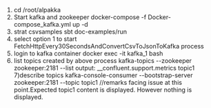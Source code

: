 1) cd /root/alpakka
2) Start kafka and zookeeper
   docker-compose -f Docker-compose_kafka.yml up -d
3) strat csvsamples
   sbt doc-examples/run
4) select option 1 to start FetchHttpEvery30SecondsAndConvertCsvToJsonToKafka process
5) login to kafka container
   docker exec -it kafka_1 bash
6) list topics created by above process
   kafka-topics --zookeeper zookeeper:2181 --list
   output:
     __confluent.support.metrics
     topic1
7)describe topics
   kafka-console-consumer --bootstrap-server zookeeper:2181 --topic topic1
   //remarks facing issue at this point.Expected topic1 content is displayed. However nothing is displayed. 
